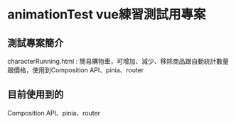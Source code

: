 # animationTest vue練習測試用專案
## 測試專案簡介

characterRunning.html : 簡易購物車，可增加、減少、移除商品跟自動統計數量跟價格，使用到Composition API、pinia、router

## 目前使用到的

Composition API、pinia、router
